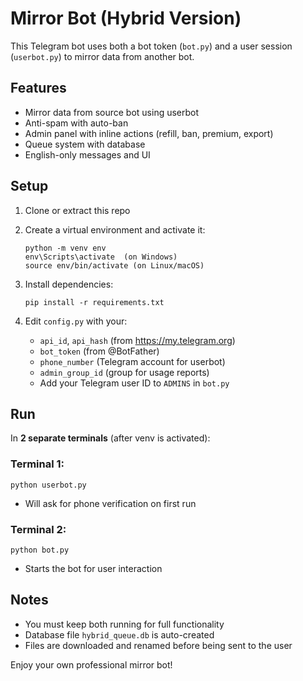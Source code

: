 
# Mirror Bot (Hybrid Version)

This Telegram bot uses both a bot token (`bot.py`) and a user session (`userbot.py`) to mirror data from another bot.

## Features
- Mirror data from source bot using userbot
- Anti-spam with auto-ban
- Admin panel with inline actions (refill, ban, premium, export)
- Queue system with database
- English-only messages and UI

## Setup

1. Clone or extract this repo
2. Create a virtual environment and activate it:
   ```
   python -m venv env
   env\Scripts\activate  (on Windows)
   source env/bin/activate (on Linux/macOS)
   ```

3. Install dependencies:
   ```
   pip install -r requirements.txt
   ```

4. Edit `config.py` with your:
   - `api_id`, `api_hash` (from https://my.telegram.org)
   - `bot_token` (from @BotFather)
   - `phone_number` (Telegram account for userbot)
   - `admin_group_id` (group for usage reports)
   - Add your Telegram user ID to `ADMINS` in `bot.py`

## Run

In **2 separate terminals** (after venv is activated):

### Terminal 1:
```
python userbot.py
```
- Will ask for phone verification on first run

### Terminal 2:
```
python bot.py
```
- Starts the bot for user interaction

## Notes
- You must keep both running for full functionality
- Database file `hybrid_queue.db` is auto-created
- Files are downloaded and renamed before being sent to the user

Enjoy your own professional mirror bot!
